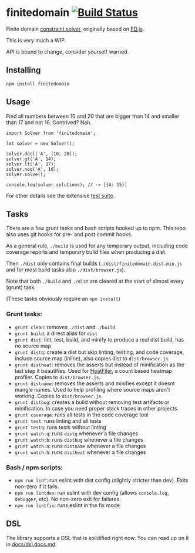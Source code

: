 # finitedomain [![Build Status](https://travis-ci.org/the-grid/finitedomain.svg?branch=master)](https://travis-ci.org/the-grid/finitedomain)

Finite domain [constraint solver](https://en.wikipedia.org/wiki/Constraint_logic_programming), originally based on [FD.js](https://github.com/srikumarks/FD.js/wiki/API).

This is very much a WIP.

API is bound to change, consider yourself warned.

## Installing

```
npm install finitedomain
```

## Usage

Find all numbers between 10 and 20 that are bigger than 14 and smaller than 17 and not 16. Contrived? Nah.

```es6
import Solver from 'finitedomain';

let solver = new Solver();

solver.decl('A', [10, 20]);
solver.gt('A', 14);
solver.lt('A', 17);
solver.neq('A', 16);
solver.solve();

console.log(solver.solutions); // -> [{A: 15}]
```

For other details see the extensive [test suite](./tests).

## Tasks

There are a few grunt tasks and bash scripts hooked up to npm. This repo also uses git hooks for pre- and post commit hooks.

As a general rule, `./build` is used for any temporary output, including code coverage reports and temporary build files when producing a dist.

Then `./dist` only contains final builds (`./dist/finitedomain.dist.min.js` and for most build tasks also `./dist/browser.js`).

Note that both `./build` and `./dist` are cleared at the start of almost every (grunt) task.

(These tasks obviously require an `npm install`)

### Grunt tasks:

- `grunt clean`: removes `./dist` and `./build`
- `grunt build`: a direct alias for `dist`
- `grunt dist`: lint, test, build, and minify to produce a real dist build, has no source map
- `grunt distq`: create a dist but skip linting, testing, and code coverage, include source map (inline), also copies dist to `dist/browser.js`
- `grunt distheat`: removes the asserts but instead of minification as the last step it beautifies. Used for [HeatFiler](http://localhost/heatfiler/src/#run), a count based heatmap profiler. Copies to `dist/browser.js`.
- `grunt distname`: removes the asserts and minifies except it doesnt mangle names. Used to help profiling where source maps aren't working. Copies to `dist/browser.js`.
- `grunt distbug`: creates a build without removing test artifacts or minification. In case you need proper stack traces in other projects.
- `grunt coverage`: runs all tests in the code coverage tool
- `grunt test`: runs linting and all tests
- `grunt testq`: runs tests without linting
- `grunt watch:q`: runs `distq` whenever a file changes
- `grunt watch:b`: runs `distbug` whenever a file changes
- `grunt watch:n`: runs `distname` whenever a file changes
- `grunt watch:h`: runs `distheat` whenever a file changes

### Bash / npm scripts:

- `npm run lint`: run eslint with dist config (slightly stricter than dev). Exits non-zero if it fails.
- `npm run lintdev`: run eslint with dev config (allows `console.log`, `debugger`, etc). No non-zero exit for failures.
- `npm run lintfix`: runs eslint in the fix mode

## DSL

The library supports a DSL that is solidified right now. You can read up on it in [docs/dsl.docs.md](docs/dsl.docs.md).

